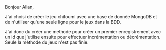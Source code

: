 Bonjour Allan,

J'ai choisi de créer le jeu chifoumi avec une base de donnée MongoDB et de n'utiliser qu'une seule ligne pour le jeux dans la BDD.

J'ai donc du créer une methode pour créer un premier enregistrement avec un id que j'utilise ensuite pour effectuer incrémentation ou décrémentation.
Seule la méthode du jeux n'est pas finie.
